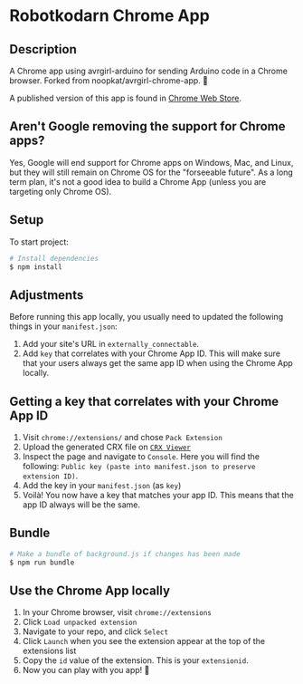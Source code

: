 # Robotkodarn Chrome App

## Description
A Chrome app using avrgirl-arduino for sending Arduino code in a Chrome browser. Forked from noopkat/avrgirl-chrome-app. 🙏

A published version of this app is found in [Chrome Web Store](https://chrome.google.com/webstore/detail/robotkodarn-chrome-app/aemhpfbekflgehjcjgdoljofdcglmmmg).

## Aren't Google removing the support for Chrome apps?
Yes, Google will end support for Chrome apps on Windows, Mac, and Linux, but they will still remain on Chrome OS for the "forseeable future". As a long term plan, it's not a good idea to build a Chrome App (unless you are targeting only Chrome OS).

## Setup
To start project:

```bash
# Install dependencies
$ npm install

```

## Adjustments
Before running this app locally, you usually need to updated the following things in your `manifest.json`:

1. Add your site's URL in `externally_connectable`.
2. Add `key` that correlates with your Chrome App ID. This will make sure that your users always get the same app ID when using the Chrome App locally.

## Getting a key that correlates with your Chrome App ID
1. Visit `chrome://extensions/` and chose `Pack Extension`
2. Upload the generated CRX file on [`CRX Viewer`](https://robwu.nl/crxviewer/)
3. Inspect the page and navigate to `Console`. Here you will find the following: `Public key (paste into manifest.json to preserve extension ID)`.
4. Add the key in your `manifest.json` (as `key`)
5. Voilà! You now have a key that matches your app ID. This means that the app ID always will be the same.


## Bundle
```bash
# Make a bundle of background.js if changes has been made
$ npm run bundle

```
## Use the Chrome App locally
1. In your Chrome browser, visit `chrome://extensions`
2. Click `Load unpacked extension`
3. Navigate to your repo, and click `Select`
4. Click `Launch` when you see the extension appear at the top of the extensions list
5. Copy the `id` value of the extension. This is your `extensionid`.
6. Now you can play with you app! 🎉
